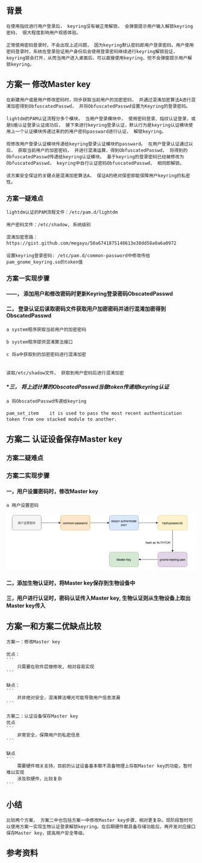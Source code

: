 ## **背景**

    在使用指纹进行用户登录后， keyring没有被正常解锁， 会弹窗提示用户输入解锁keyring密码， 很大程度影响用户观感体验。

    正常使用密码登录时，不会出现上述问题， 因为keyring默认密码即用户登录密码，用户使用密码登录时，系统在登录验证用户身份后会使用登录密码继续进行keyring解锁验证，keyring锁会打开，从而当用户进入桌面后，可以直接使用keyring，但不会弹窗提示用户解锁keyring。
	
## **方案一 修改Master key**

    在新建用户或是用户修改密码时，同步获取当前用户的加密密码， 并通过混淆加密算法A进行混淆加密得到ObfuscatedPasswd， 并将ObfuscatedPasswd设置为Keyring的登录密码。

    lightdm的PAM认证流程分多个模块。 当用户登录模块中， 使用密码登录、指纹认证登录，或是U盾认证登录认证成功后， 接下来进行keyring登录认证，默认行为是keyring认证模块使用上一个认证模块传递过来的的用户密码passward进行认证， 解锁keyring。   

    现修改用户登录认证模块传递给keyring登录认证模块的passward。 在用户登录认证通过以后， 获取当前用户的加密密码， 并进行混淆运算，得到ObfuscatedPasswd， 将得到的ObfuscatedPasswd传递给keyring认证模块。 基于keyring的登录密码已经被修改为ObfuscatedPasswd， keyring中自行认证密码ObfuscatedPasswd， 相同即解锁。
	
    该方案安全保证的关键点是混淆加密算法A， 保证A的绝对保密即能保障用户keyring的私密性。

### **方案一疑难点**

    lightdm认证的PAM流程文件：/etc/pam.d/lightdm

    用户密码文件：/etc/shadow, 系统级别

    混淆加密思路： https://gist.github.com/megayu/50a6741875148613e38dd58a0a6a0972

    设置keyring登录密码: /etc/pam.d/common-password中修改传给pam_gnome_keyring.so的token值


### **方案一实现步骤**

#### **——， 添加用户和修改密码时更新Keyring登录密码ObscatedPasswd**




#### **二， 登录认证后读取密码文件获取用户加密密码并进行混淆加密得到ObscatedPasswd**

    a system程序获取当前用户的加密密码

    b system程序提供混淆算法接口

    c 将a中获取到的加密密码进行混淆加密


    读取/etc/shadow文件， 获取到用户密码后进行混淆加密

#### **三， 将上述计算的ObscatedPasswd当做token传递给keyring认证*

    a 将ObscatedPasswd传递给keyring

    pam_set_item    it is used to pass the most recent authentication token from one stacked module to another.


## **方案二 认证设备保存Master key**


### **方案二疑难点**

### **方案二实现步骤**

#### **一，用户设置密码时，修改Master key**

    a 用户设置密码
![](https://github.com/weizhixiangcoder/image/blob/main/keyring/swrz_changepasswd.png)

#### **二，添加生物认证时，将Master key保存到生物设备中**

#### **三，用户进行认证时，密码认证传入Master key, 生物认证则从生物设备上取出Master key传入**


## **方案一和方案二优缺点比较**

    方案一：修改Master key

    优点：
    ```
        只需要在软件层做修改, 相对容易实现
    ```

    缺点：
    ```
        并非绝对安全，混淆算法曝光可能导致用户信息泄漏
    ```

    方案二：认证设备保存Master key
    优点
    ```
        非常安全，保障用户的私密信息
    ```

    缺点
    ```
        需要硬件相关支持，目前的认证设备基本都不具备物理上存取Master key的功能，暂时难以实现
        涉及软硬件，比较复杂
    ```

## **小结**

    比较两个方案， 方案二中也包括方案一中修改Master key步骤，相对更复杂。现阶段暂时可以使用方案一实现生物认证登录解锁keyring。在后期硬件都具备存储功能后，再开发对应接口保存Master key，提高用户安全等级。


## **参考资料**
    
